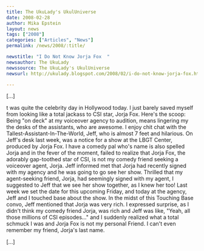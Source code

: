 ```yaml
---
title: The UkuLady's UkulUniverse 
date: 2008-02-28
author: Mika Epstein
layout: news
tags: ["2008"]
categories: ["Articles", "News"]
permalink: /news/2008/:title/

newstitle: "I Do Not Know Jorja Fox  "
newsauthor: The UkuLady  
newssource: The UkuLady's UkulUniverse  
newsurl: http://ukulady.blogspot.com/2008/02/i-do-not-know-jorja-fox.html  

---
```


 [...]

t was quite the celebrity day in Hollywood today. I just barely saved myself from looking like a total jackass to CSI star, Jorja Fox. Here's the scoop: Being "on deck" at my voiceover agency to audition, means lingering my the desks of the assistants, who are awesome. I enjoy chit chat with the Tallest-Assistant-In-The-World, Jeff, who is almost 7 feet and hilarious. On Jeff's desk last week, was a notice for a show at the LBGT Center, produced by Jorja Fox. I have a comedy pal who's name is also spelled Jorja and in the fever of the moment, failed to realize that Jorja Fox, the adorably gap-toothed star of CSI, is not my comedy friend seeking a voiceover agent, Jorja. Jeff informed met that Jorja had recently signed with my agency and he was going to go see her show. Thrilled that my agent-seeking friend, Jorja, had seemingly signed with my agent, I suggested to Jeff that we see her show together, as I knew her too! Last week we set the date for this upcoming Friday, and today at the agency, Jeff and I touched base about the show. In the midst of this Touching Base convo, Jeff mentioned that Jorja was very rich. I expressed surprise, as I didn't think my comedy friend Jorja, was rich and Jeff was like, "Yeah, all those millions of CSI episodes..." and I suddenly realized what a total schmuck I was and Jorja Fox is not my personal Friend. I can't even remember my friend, Jorja's last name. 

[...]  
